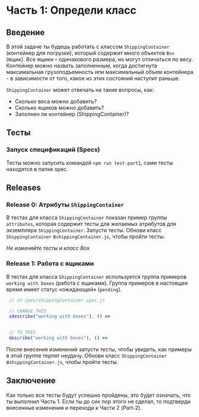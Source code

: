 # Часть 1: Определи класс

## Введение

В этой задаче ты будешь работать с классом `ShippingContainer` (контейнер для погрузки), который содержит много объектов `Box` (ящик). Все ящики – одинакового размера, но могут отличаться по весу. Контейнер можно назвать заполненным, когда достигнута максимальная грузоподъемность или максимальный объем контейнера - в зависимости от того, какое из этих состояний наступит раньше.

`ShippingContainer` может отвечать на такие вопросы, как:

- Сколько веса можно добавить?
- Сколько ящиков можно добавить?
- Заполнен ли контейнер (ShippingContainer)?

## Тесты

### Запуск спецификаций (Specs)

Тесты можно запусить командой `npm run test-part1`, сами тесты находятся в папке spec.

## Releases

### Release 0: Атрибуты `ShippingContainer`

В тестах для класса `ShippingContainer` показан пример группы `attributes`, которая содержит тесты для желаемых атрибутов для экземпляра `ShippingContainer`. Запусти тесты. Обнови класс `ShippingContainer` в`shippingContainer.js`, чтобы пройти тесты.

_Не изменяйте тесты и класс Box_

### Release 1: Работа с ящиками

В тестах для класса `ShippingContainer` используется группа примеров `working with boxes` (работа с ящиками). Группа примеров в настоящее время имеет статус «ожидающей» (`pending`).

```JavaScript
 // in spec/shippingContainer.spec.js

 // CHANGE THIS
 xdescribe("working with boxes"), () =>


 // TO THIS
 describe("working with boxes"), () =>
```

После внесения изменений запусти тесты, чтобы увидеть, как примеры в этой группе терпят неудачу. Обнови класс `ShippingContainer` в`shippingContainer.js`, чтобы пройти тесты.

## Заключение

Как только все тесты будут успешно пройдены, это будет означать, что ты выполнил Часть 1. Если ты до сих пор этого не сделал, то подтверди внесенные изменения и переходи к Части 2 (Part-2).
